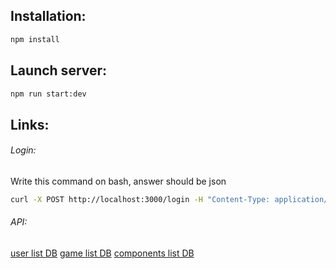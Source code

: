 ## Installation:

```bash
npm install
```

## Launch server:
```bash
npm run start:dev
```

## Links:

###### Login:
Write this command on bash, answer should be json

```bash
curl -X POST http://localhost:3000/login -H "Content-Type: application/json" -d '{"username":"test", "passwd":"test"}'
```



###### API:
[user list DB](http://localhost:3000/api/users)
[game list DB](http://localhost:3000/api/games)
[components list DB](http://localhost:3000/api/components)